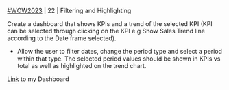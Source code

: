 [#WOW2023](https://workout-wednesday.com/2023w22tab/) | 22 | Filtering and Highlighting

Create a dashboard that shows KPIs and a trend of the selected KPI 
(KPI can be selected through clicking on the KPI e.g Show Sales Trend line according to the Date frame selected). 

* Allow the user to filter dates, change the period type and select a period within that type. The selected period values should be shown in KPIs vs total as well as highlighted on the trend chart.

[Link](https://public.tableau.com/shared/86BSWTT79?:display_count=n&:origin=viz_share_link) to my Dashboard
